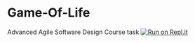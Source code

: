 # Game-Of-Life
Advanced Agile Software Design Course task
[![Run on Repl.it](https://repl.it/badge/github/liarmand/Game-Of-Life)](https://repl.it/github/liarmand/Game-Of-Life)
